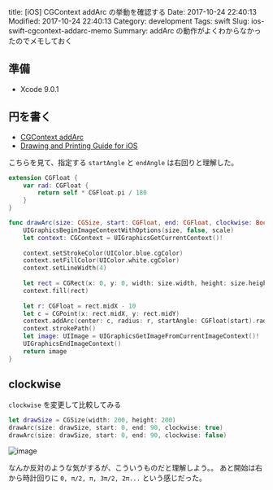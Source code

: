 title: [iOS] CGContext addArc の挙動を確認する
Date: 2017-10-24 22:40:13
Modified: 2017-10-24 22:40:13
Category: development
Tags: swift
Slug: ios-swift-cgcontext-addarc-memo
Summary: addArc の動作がよくわからなかったのでメモしておく

## 準備

- Xcode 9.0.1 

## 円を書く

- [CGContext addArc](https://developer.apple.com/documentation/coregraphics/cgcontext/2427129-addarc)
- [Drawing and Printing Guide for iOS](https://developer.apple.com/library/content/documentation/2DDrawing/Conceptual/DrawingPrintingiOS/GraphicsDrawingOverview/GraphicsDrawingOverview.html)

こちらを見て、指定する `startAngle` と `endAngle` は右回りと理解した。

```swift
extension CGFloat {
    var rad: CGFloat {
        return self * CGFloat.pi / 180
    }
}

func drawArc(size: CGSize, start: CGFloat, end: CGFloat, clockwise: Bool = false, scale: CGFloat = UIScreen.main.scale) -> UIImage {
    UIGraphicsBeginImageContextWithOptions(size, false, scale)
    let context: CGContext = UIGraphicsGetCurrentContext()!
    
    context.setStrokeColor(UIColor.blue.cgColor)
    context.setFillColor(UIColor.white.cgColor)
    context.setLineWidth(4)
    
    let rect = CGRect(x: 0, y: 0, width: size.width, height: size.height)
    context.fill(rect)
    
    let r: CGFloat = rect.midX - 10
    let c = CGPoint(x: rect.midX, y: rect.midY)
    context.addArc(center: c, radius: r, startAngle: CGFloat(start).rad, endAngle: CGFloat(end).rad, clockwise: clockwise)
    context.strokePath()
    let image: UIImage = UIGraphicsGetImageFromCurrentImageContext()!
    UIGraphicsEndImageContext()
    return image
}
```

## clockwise 

`clockwise` を変更して比較してみる

```swift
let drawSize = CGSize(width: 200, height: 200)
drawArc(size: drawSize, start: 0, end: 90, clockwise: true)
drawArc(size: drawSize, start: 0, end: 90, clockwise: false)
```

![image]({attach}images/cgcontext-addarc.jpg)

なんか反対のような気がするが、こういうものだと理解しよう。。
あと開始は右から時計回りに `0, π/2, π, 3π/2, 2π...` という感じだった。

